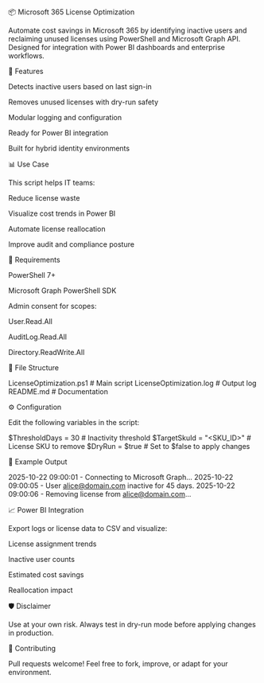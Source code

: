 📦 Microsoft 365 License Optimization

Automate cost savings in Microsoft 365 by identifying inactive users and reclaiming unused licenses using PowerShell and Microsoft Graph API. Designed for integration with Power BI dashboards and enterprise workflows.

🚀 Features

Detects inactive users based on last sign-in

Removes unused licenses with dry-run safety

Modular logging and configuration

Ready for Power BI integration

Built for hybrid identity environments

📊 Use Case

This script helps IT teams:

Reduce license waste

Visualize cost trends in Power BI

Automate license reallocation

Improve audit and compliance posture

🔧 Requirements

PowerShell 7+

Microsoft Graph PowerShell SDK

Admin consent for scopes:

User.Read.All

AuditLog.Read.All

Directory.ReadWrite.All

📁 File Structure

LicenseOptimization.ps1       # Main script
LicenseOptimization.log       # Output log
README.md                     # Documentation

⚙️ Configuration

Edit the following variables in the script:

$ThresholdDays = 30           # Inactivity threshold
$TargetSkuId = "<SKU_ID>"     # License SKU to remove
$DryRun = $true               # Set to $false to apply changes

🧪 Example Output

2025-10-22 09:00:01 - Connecting to Microsoft Graph...
2025-10-22 09:00:05 - User alice@domain.com inactive for 45 days.
2025-10-22 09:00:06 - Removing license from alice@domain.com...

📈 Power BI Integration

Export logs or license data to CSV and visualize:

License assignment trends

Inactive user counts

Estimated cost savings

Reallocation impact

🛡️ Disclaimer

Use at your own risk. Always test in dry-run mode before applying changes in production.

🤝 Contributing

Pull requests welcome! Feel free to fork, improve, or adapt for your environment.
